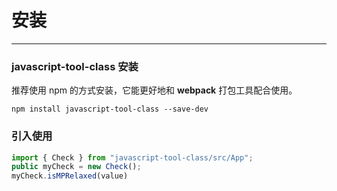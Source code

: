 # 安装
---

### javascript-tool-class 安装
推荐使用 npm 的方式安装，它能更好地和 **webpack** 打包工具配合使用。

```
npm install javascript-tool-class --save-dev
```

### 引入使用

```javascript
import { Check } from "javascript-tool-class/src/App";
public myCheck = new Check();
myCheck.isMPRelaxed(value)
```